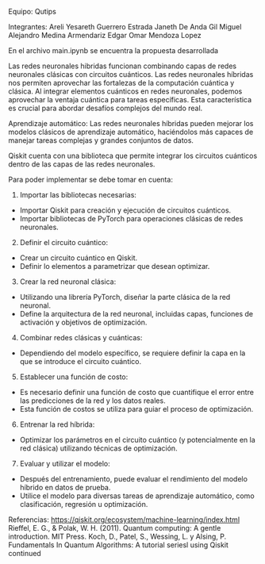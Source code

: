 Equipo: Qutips

Integrantes:
Areli Yesareth Guerrero Estrada
Janeth De Anda Gil
Miguel Alejandro Medina Armendariz
Edgar Omar Mendoza Lopez

En el archivo main.ipynb se encuentra la propuesta desarrollada


Las redes neuronales hibridas funcionan combinando capas de redes neuronales clásicas con circuitos cuánticos. Las redes neuronales híbridas nos permiten aprovechar las fortalezas de la computación cuántica y clásica. Al integrar elementos cuánticos en redes neuronales, podemos aprovechar la ventaja cuántica para tareas específicas. Esta característica es crucial para abordar desafíos complejos del mundo real.

Aprendizaje automático: Las redes neuronales híbridas pueden mejorar los modelos clásicos de aprendizaje automático, haciéndolos más capaces de manejar tareas complejas y grandes conjuntos de datos.

Qiskit cuenta con una biblioteca que permite integrar los circuitos cuánticos dentro de las capas de las redes neuronales. 

Para poder implementar se debe tomar en cuenta:

1. Importar las bibliotecas necesarias:
- Importar Qiskit para creación y ejecución de circuitos cuánticos.
- Importar bibliotecas de PyTorch para operaciones clásicas de redes neuronales.

2. Definir el circuito cuántico:
- Crear un circuito cuántico en Qiskit.
- Definir lo elementos a parametrizar que desean optimizar.

3. Crear la red neuronal clásica:
- Utilizando una librería PyTorch, diseñar la parte clásica de la red neuronal.
- Define la arquitectura de la red neuronal, incluidas capas, funciones de activación y objetivos
de optimización.

4. Combinar redes clásicas y cuánticas:
- Dependiendo del modelo específico, se requiere definir la capa en la que se introduce el circuito cuántico.

5. Establecer una función de costo:
- Es necesario definir una función de costo que cuantifique el error entre las predicciones de la
red y los datos reales.
- Esta función de costos se utiliza para guiar el proceso de optimización.

6. Entrenar la red híbrida:
- Optimizar los parámetros en el circuito cuántico (y potencialmente en la red clásica) utilizando
técnicas de optimización.

7. Evaluar y utilizar el modelo:
- Después del entrenamiento, puede evaluar el rendimiento del modelo híbrido en datos de
prueba.
- Utilice el modelo para diversas tareas de aprendizaje automático, como clasificación,
regresión u optimización.

Referencias:
https://qiskit.org/ecosystem/machine-learning/index.html
Rieffel, E. G., & Polak, W. H. (2011). Quantum computing: A gentle introduction. MIT Press.
Koch, D., Patel, S., Wessing, L. y Alsing, P. Fundamentals In Quantum Algorithms: A tutorial seriesl using Qiskit continued